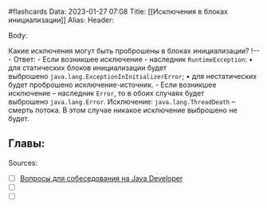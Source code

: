 #flashcards
Data: 2023-01-27 07:08
Title: [[Исключения в блоках инициализации]]
Alias:
Header:




Body:


Какие исключения могут быть проброшены в блоках инициализации?
!---
Ответ:
	- Если возникшее исключение - наследник `RuntimeException`:
		• для статических блоков инициализации будет выброшено `java.lang.ExceptionInInitializerError`;
		• для нестатических будет проброшено исключение-источник.
	- Если возникшее исключение – наследник `Error`, то в обоих случаях будет выброшено `java.lang.Error`. Исключение: `java.lang.ThreadDeath` – смерть потока. В этом случае никакое исключение выброшено не будет.




Главы:
-


Sources:
- [ ] [Вопросы для собеседования на Java Developer](https://github.com/enhorse/java-interview/blob/master/README.md#%D0%9E%D0%9E%D0%9F)
- [ ] []()
- [ ] []()
